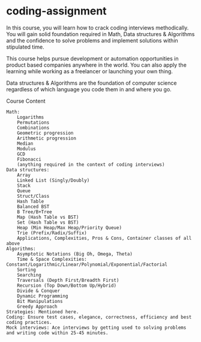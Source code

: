 # coding-assignment

In this course, you will learn how to crack coding interviews methodically. You will gain solid foundation required in Math, Data structures & Algorithms and the confidence to solve problems and implement solutions within stipulated time.

This course helps pursue development or automation opportunities in product based companies anywhere in the world. You can also apply the learning while working as a freelancer or launching your own thing.

Data structures & Algorithms are the foundation of computer science regardless of which language you code them in and where you go.

Course Content

    Math:
        Logarithms
        Permutations
        Combinations
        Geometric progression
        Arithmetic progression
        Median
        Modulus
        GCD
        Fibonacci
        (anything required in the context of coding interviews)
    Data structures:
        Array
        Linked List (Singly/Doubly)
        Stack
        Queue
        Struct/Class
        Hash Table
        Balanced BST
        B Tree/B+Tree
        Map (Hash Table vs BST)
        Set (Hash Table vs BST)
        Heap (Min Heap/Max Heap/Priority Queue)
        Trie (Prefix/Radix/Suffix)
        Applications, Complexities, Pros & Cons, Container classes of all above
    Algorithms:
        Asymptotic Notations (Big Oh, Omega, Theta)
        Time & Space Complexities: Constant/Logarithmic/Linear/Polynomial/Exponential/Factorial
        Sorting
        Searching
        Traversals (Depth First/Breadth First)
        Recursion (Top Down/Bottom Up/Hybrid)
        Divide & Conquer
        Dynamic Programming
        Bit Manipulations
        Greedy Approach
    Strategies: Mentioned here.
    Coding: Ensure test cases, elegance, correctness, efficiency and best coding practices.
    Mock interviews: Ace interviews by getting used to solving problems and writing code within 25-45 minutes.

